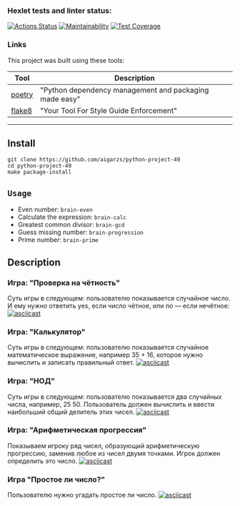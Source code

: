 ### Hexlet tests and linter status:
[![Actions Status](https://github.com/aigarzs/python-project-49/workflows/hexlet-check/badge.svg)](https://github.com/aigarzs/python-project-49/actions)
[![Maintainability](https://api.codeclimate.com/v1/badges/f8cdaf7f03e6d568a815/maintainability)](https://codeclimate.com/github/aigarzs/python-project-49/maintainability)
[![Test Coverage](https://api.codeclimate.com/v1/badges/f8cdaf7f03e6d568a815/test_coverage)](https://codeclimate.com/github/aigarzs/python-project-49/test_coverage)


### Links

This project was built using these tools:

| Tool                                                                        | Description                                             |
|-----------------------------------------------------------------------------|---------------------------------------------------------|
| [poetry](https://poetry.eustace.io/)                                        | "Python dependency management and packaging made easy"  |
| [flake8](https://flake8.pycqa.org/en/latest/)                               | "Your Tool For Style Guide Enforcement"                 |

---
## Install
```
git clone https://github.com/aigarzs/python-project-49
cd python-project-49
make package-install
```

## `Usage`
* Even number: `brain-even`
* Calculate the expression: `brain-calc`
* Greatest common divisor: `brain-gcd`
* Guess missing number: `brain-progression`
* Prime number: `brain-prime`

## Description


### Игра: "Проверка на чётность"
Суть игры в следующем: пользователю показывается случайное число.
И ему нужно ответить yes, если число чётное, или no — если нечётное:
[![asciicast](https://asciinema.org/a/0cRecKYkUA8xNZjij7Pa5ATfg.svg)](https://asciinema.org/a/0cRecKYkUA8xNZjij7Pa5ATfg)


### Игра: "Калькулятор"
Суть игры в следующем: пользователю показывается случайное математическое выражение,
например 35 + 16,
которое нужно вычислить и записать правильный ответ.
[![asciicast](https://asciinema.org/a/hoGBI1JkaABr6VZN5B39Ivuip.svg)](https://asciinema.org/a/hoGBI1JkaABr6VZN5B39Ivuip)


### Игра: "НОД"
Суть игры в следующем: пользователю показывается два случайных числа, например, 25 50.
Пользователь должен вычислить и ввести наибольший общий делитель этих чисел.
[![asciicast](https://asciinema.org/a/VMinhGc5hpjxPqOOq4aByArjv.svg)](https://asciinema.org/a/VMinhGc5hpjxPqOOq4aByArjv)

### Игра: "Арифметическая прогрессия"
Показываем игроку ряд чисел, образующий арифметическую прогрессию, заменив любое из чисел двумя точками.
Игрок должен определить это число.
[![asciicast](https://asciinema.org/a/mRYsJXpGbYBJmpuSUItYR1MLX.svg)](https://asciinema.org/a/mRYsJXpGbYBJmpuSUItYR1MLX)

### Игра "Простое ли число?"
Пользователю нужно угадать простое ли число.
[![asciicast](https://asciinema.org/a/pEyJ7NAcIdE6weD7EbK6ZHvJz.svg)](https://asciinema.org/a/pEyJ7NAcIdE6weD7EbK6ZHvJz)
